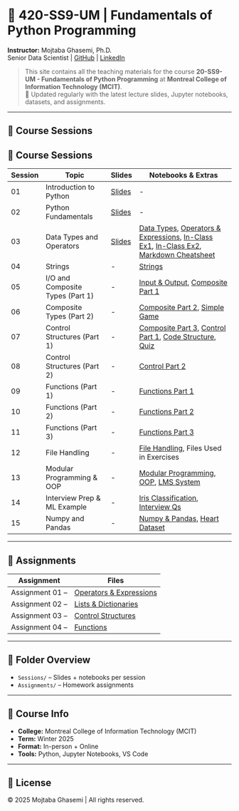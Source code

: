 # 🐍 420-SS9-UM | Fundamentals of Python Programming

**Instructor:** Mojtaba Ghasemi, Ph.D.  
Senior Data Scientist | [GitHub](https://github.com/MJTGhasemi) | [LinkedIn](https://ca.linkedin.com/in/mojtabaghasemi/)

> This site contains all the teaching materials for the course **20-SS9-UM - Fundamentals of Python Programming** at **Montreal College of Information Technology (MCIT)**.  
> 📅 Updated regularly with the latest lecture slides, Jupyter notebooks, datasets, and assignments.


---

## 📁 Course Sessions

## 📁 Course Sessions

| Session | Topic                            | Slides                                                                 | Notebooks & Extras                                                                                      |
|---------|----------------------------------|------------------------------------------------------------------------|-----------------------------------------------------------------------------------------------------------|
| 01      | Introduction to Python           | [Slides](Sessions/Session_01/01_Fundamentals_of_Python.pptx)           | -                                                                                                         |
| 02      | Python Fundamentals              | [Slides](Sessions/Session_02/02_Fundamentals_of_Python.pptx)           | -                                                                                                         |
| 03      | Data Types and Operators         | [Slides](Sessions/Session_03/03_Fundamentals_of_Python.pptx)           | [Data Types](Sessions/Session_03/Data_Types.ipynb), [Operators & Expressions](Sessions/Session_03/Operators_Expressions.ipynb), [In-Class Ex1](Sessions/Session_03/In_Class_Exercise_1.ipynb), [In-Class Ex2](Sessions/Session_03/In_Class_Exercise_2.ipynb), [Markdown Cheatsheet](Sessions/Session_03/Jupyter_Notebook_Markdown_Cheatsheet.pdf) |
| 04      | Strings                          | -                                                                      | [Strings](Sessions/Session_04/Strings.ipynb)                                                              |
| 05      | I/O and Composite Types (Part 1) | -                                                                      | [Input & Output](Sessions/Session_05/Input_Output.ipynb), [Composite Part 1](Sessions/Session_05/Composite_Data_Types_Part_01.ipynb)            |
| 06      | Composite Types (Part 2)         | -                                                                      | [Composite Part 2](Sessions/Session_06/Composite_Data_Types_Part_02.ipynb), [Simple Game](Sessions/Session_06/Simple_Game_Tuple_List.ipynb)    |
| 07      | Control Structures (Part 1)      | -                                                                      | [Composite Part 3](Sessions/Session_07/Composite_Data_Types_Part_03.ipynb), [Control Part 1](Sessions/Session_07/Control_Structure_Part_01.ipynb), [Code Structure](Sessions/Session_07/Python_Code_Structure_Syntax.ipynb), [Quiz](Sessions/Session_07/Python_Quiz.ipynb) |
| 08      | Control Structures (Part 2)      | -                                                                      | [Control Part 2](Sessions/Session_08/Control_Structure_Part_02.ipynb)                                     |
| 09      | Functions (Part 1)               | -                                                                      | [Functions Part 1](Sessions/Session_09/Functions_Part_01.ipynb)                                           |
| 10      | Functions (Part 2)               | -                                                                      | [Functions Part 2](Sessions/Session_10/Functions_Part_02.ipynb)                                           |
| 11      | Functions (Part 3)               | -                                                                      | [Functions Part 3](Sessions/Session_11/Functions_Part_03.ipynb)                                           |
| 12      | File Handling                    | -                                                                      | [File Handling](Sessions/Session_12/File_Handling.ipynb), Files Used in Exercises     |
| 13      | Modular Programming & OOP        | -                                                                      | [Modular Programming](Sessions/Session_13/Modular_Programming.ipynb), [OOP](Sessions/Session_13/Object_Oriented_Programming.ipynb), [LMS System](Sessions/Session_13/Library_Management_System/) |
| 14      | Interview Prep & ML Example  | -                                                                      | [Iris Classification](Sessions/Session_14/Iris_Classification.ipynb), [Interview Qs](Sessions/Session_14/Python_Interview_Questions_Complex.ipynb) |
| 15      | Numpy and Pandas                 | -                                                                      | [Numpy & Pandas](Sessions/Session_15/Numpy_and_Pandas.ipynb), [Heart Dataset](Sessions/Session_15/heart_data.csv) |

---

## 📝 Assignments

| Assignment         | Files                                                                                  |
|--------------------|----------------------------------------------------------------------------------------|
| Assignment 01 –    | [Operators & Expressions](Assignments/Assignment_01_Operators/Assignment_01.ipynb)     |
| Assignment 02 –    | [Lists & Dictionaries](Assignments/Assignment_02_List_Dict/Assignment_02.ipynb)        |
| Assignment 03 –    | [Control Structures](Assignments/Assignment_03_Control%20Structure/Assignment_03.pdf)  |
| Assignment 04 –    | [Functions](Assignments/Assignment_04_Function/Assignment_04.ipynb)                    |

---

## 📂 Folder Overview

- `Sessions/` – Slides + notebooks per session  
- `Assignments/` – Homework assignments

---

## 📌 Course Info

- **College:** Montreal College of Information Technology (MCIT)  
- **Term:** Winter 2025  
- **Format:** In-person + Online  
- **Tools:** Python, Jupyter Notebooks, VS Code

---

## 📝 License

© 2025 Mojtaba Ghasemi | All rights reserved.
